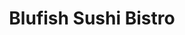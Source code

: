 ---
layout: place
title: "Blufish Sushi Bistro"
permalink: /illinois/park-ridge/blufish-sushi-bistro.html
stateAbbr: IL
stateName: Illinois
cityName: Park Ridge
seo:
  name: "Blufish Sushi Bistro"
  type: Restaurant
  links: null
description: "Blufish Sushi Bistro serves delicious sushi in Park Ridge, Illinois. Try fresh Japanese dishes for a great dining experience. "
place_id: ChIJGTmambbJD4gReDI8hS_XGiA
photos:
  - name: >-
      places/ChIJGTmambbJD4gReDI8hS_XGiA/photos/AeeoHcLbGZayJnTW5AryPSfymcByJqMCENylpkYx65dV96Fwmn2yeij_it2YEJBY867JBq2DRNaOun5HK5706TyE-lv2Il92EuaXZFOlUjdIR9q_8DUqiCkW87H4N1kvX32uTDmrYLqAMiSSA45fQm3gPO1JBa6KuX14DO04EjJh2Lr39XGUKop68icIh_yKwviEI_zP16lArdE01vY3cXDP6N-2Z5jgkGnSOO_5D_VmlukLzrzH1LlWxeB0dFSTw_tPdX4Wzut5hJP4DxJqE26flTmwQW7Q_e0zUp8Bkvy3Z71f87BM_O9Ql_OpWbOxhPXqJgqtkflan4Em-ahYl5j9bSK5auIAN1nAX__9T9GoXSVUk9ZmGRkoI4VXpWeJGVN5EQXrRUY4m64qua7ruEuu3xlHU3MDvzw2mENr0K3j7Z2Nb8z2
    widthPx: 4800
    heightPx: 3600
    authorAttributions:
      - displayName: Katrina Marie N-A
        uri: https://maps.google.com/maps/contrib/117971328104446262225
        photoUri: >-
          https://lh3.googleusercontent.com/a-/ALV-UjVAGADcgEr9El3-5c347uRnxpX0WaRiuRmTxHBTOEuTAprtG_lnMw=s100-p-k-no-mo
    flagContentUri: >-
      https://www.google.com/local/imagery/report/?cb_client=maps_api_places.places_api&image_key=!1e10!2sCIHM0ogKEICAgIDhlf_vywE&hl=en-US
    googleMapsUri: >-
      https://www.google.com/maps/place//data=!3m4!1e2!3m2!1sCIHM0ogKEICAgIDhlf_vywE!2e10!4m2!3m1!1s0x880fc9b6999a3919:0x201ad72f853c3278
  - name: >-
      places/ChIJGTmambbJD4gReDI8hS_XGiA/photos/AeeoHcKkYOHk3U2_KPHgFNJ6Yw4k7_HgvQcAgZ5dmgpMcgVWpFlLKjE35AaKIWYIP5zfG2tCeEz1LIERtAc97YV6a4XRlF-JcCjrX9Rkt_uTugAVvdqGorxZ7FIjwqFH7x3Yg5aYikcv1gsSkfTCQ8UjJum3Kcl1w1xhYF2egRDXk4VIvJHwOuUAfl4mse3A4qPhSwXgo3pI9bjDSVG1WWDjAtPNMkoAR2YgT87vUQbnCBU2yg-SPe9srER4tdm_QuzXRdY2V1iBEqRRJM5qm_NhpJnkieT4LvWnQSJAoZP3VydVzA
    widthPx: 1078
    heightPx: 1071
    authorAttributions:
      - displayName: Blufish Sushi Bistro
        uri: https://maps.google.com/maps/contrib/111704555524973012388
        photoUri: >-
          https://lh3.googleusercontent.com/a-/ALV-UjWpqfRBpc9LUjGFg7Dl3wPMzlTQ7j1Tm4Zj1Tt7ykLIldw3ELXm=s100-p-k-no-mo
    flagContentUri: >-
      https://www.google.com/local/imagery/report/?cb_client=maps_api_places.places_api&image_key=!1e10!2sAF1QipMItQz0dHqmu60wdOz79D3N2ZAFTN-BVeCA7Qo7&hl=en-US
    googleMapsUri: >-
      https://www.google.com/maps/place//data=!3m4!1e2!3m2!1sAF1QipMItQz0dHqmu60wdOz79D3N2ZAFTN-BVeCA7Qo7!2e10!4m2!3m1!1s0x880fc9b6999a3919:0x201ad72f853c3278
  - name: >-
      places/ChIJGTmambbJD4gReDI8hS_XGiA/photos/AeeoHcLoiq42lNo3zq4sUeRMuW99HdtOqYAFKxamW1tu5SS-hv4MAsg3MdxnX4LaibhKG1ZhOP0pPqRq4gERoq7ZKTiHuoRw1HbvcIj0y_NIUonNXJgbZD1P9UGMvfK8U1u7aqluZDjm-83oLccg3dx45Ve6-N_JcIcTuIXkiTavY1bETCrh5XHH3uNsXFRUNr02rHz80i0eO3DNcKolsRSbjPadUw18Oht8dEMJRRsKldiPdkEd8FOEWogLtaLNvyzn_xqLI9GaANGE47oAddduV4rOPTN0QYHs_Ei040XYy-BHW-t5p507w65LUdfvxLefJ1fILFRf9IrGg904mqgPKrSthDjwK-xP8F_Y1NyPtRL3HXml5GKcD_r_iv8sUuPanoLFm9WfLMqYcocNG73eT4sA8u2Q1DR1LS66QbZPy5E_jz24
    widthPx: 3600
    heightPx: 4800
    authorAttributions:
      - displayName: Katrina Marie N-A
        uri: https://maps.google.com/maps/contrib/117971328104446262225
        photoUri: >-
          https://lh3.googleusercontent.com/a-/ALV-UjVAGADcgEr9El3-5c347uRnxpX0WaRiuRmTxHBTOEuTAprtG_lnMw=s100-p-k-no-mo
    flagContentUri: >-
      https://www.google.com/local/imagery/report/?cb_client=maps_api_places.places_api&image_key=!1e10!2sCIHM0ogKEICAgIDhlf_vswE&hl=en-US
    googleMapsUri: >-
      https://www.google.com/maps/place//data=!3m4!1e2!3m2!1sCIHM0ogKEICAgIDhlf_vswE!2e10!4m2!3m1!1s0x880fc9b6999a3919:0x201ad72f853c3278
  - name: >-
      places/ChIJGTmambbJD4gReDI8hS_XGiA/photos/AeeoHcKCCJuWXMVdryTIcxA8UfHNjZE039xzrxqtg-k9gVTZrTLTotUJqOILTEDPSezbpuUpuiXlREwzDvDdlvuIU5Tupw2ZovJJ-ewJjs4e4hN4b8TPM5RQetXYStOr0yWhymEq2RZCWDkeUmnRwDUJGFFS6lNgli8l8R-DLzBt37JIylUQiJlsqNT5H8lM9PPLuXKi29HI67RqJmx2RVCOnd488tdszwWrzmSreUgC6ih3LAHQgkUra7snD8IZpQGMQ3_jKSqGj0r6ZBxnoNAp2ITVy_qIiEyeN169MxLuYjHuZg
    widthPx: 960
    heightPx: 641
    authorAttributions:
      - displayName: Blufish Sushi Bistro
        uri: https://maps.google.com/maps/contrib/111704555524973012388
        photoUri: >-
          https://lh3.googleusercontent.com/a-/ALV-UjWpqfRBpc9LUjGFg7Dl3wPMzlTQ7j1Tm4Zj1Tt7ykLIldw3ELXm=s100-p-k-no-mo
    flagContentUri: >-
      https://www.google.com/local/imagery/report/?cb_client=maps_api_places.places_api&image_key=!1e10!2sAF1QipN2ICKNOnjesH8rdNxMDavGMgj2L8LoLOBiFN4Z&hl=en-US
    googleMapsUri: >-
      https://www.google.com/maps/place//data=!3m4!1e2!3m2!1sAF1QipN2ICKNOnjesH8rdNxMDavGMgj2L8LoLOBiFN4Z!2e10!4m2!3m1!1s0x880fc9b6999a3919:0x201ad72f853c3278
  - name: >-
      places/ChIJGTmambbJD4gReDI8hS_XGiA/photos/AeeoHcLKBsWYAcgq-uDUI7ffJsUFo2QqlfXXFDdnVadKoK-Cu62xbp8vKhpGYRguOwr4dzYGDVXQKv5H4uqaHWZYCti920prPMlFC3pFKe4ZmbDJiyf1Xi7rRZmoY2zpqKSB8wiBF6H3mVz3h5iHStjpjUSKf9cA7X3kSz2qtoo06RPIRO6iLgtAGJxQ6VxkArSqy9Jmx4ggK3r3Aklo9qQSqgXo69HOAY8SXQvjtIcmt1AExrYzjgQqr6lz8XFkSQ1neDE93WP9M11TUPYrtHxJ5yc3eotUp5gAcrTHEjsFaZz-moLYFxOfAZdhx3OTmdUPPeMTSXzGX6q3W4Sl1JGwLLzNxbxpHNim7rT6pfbi0FvoM8RMUnUKsNiy5TnEO9fumghOA_98xToYMhqf6xGzijy3CuVGrSZgxkBIOpdC7CE
    widthPx: 4032
    heightPx: 3024
    authorAttributions:
      - displayName: Anna D
        uri: https://maps.google.com/maps/contrib/113794047153463684745
        photoUri: >-
          https://lh3.googleusercontent.com/a-/ALV-UjUQ6hmk6lKZVLX_vc_uGTjqFXhF-sP_0bjdj57hAnEst28vC78S=s100-p-k-no-mo
    flagContentUri: >-
      https://www.google.com/local/imagery/report/?cb_client=maps_api_places.places_api&image_key=!1e10!2sCIHM0ogKEICAgIDz3IDpFg&hl=en-US
    googleMapsUri: >-
      https://www.google.com/maps/place//data=!3m4!1e2!3m2!1sCIHM0ogKEICAgIDz3IDpFg!2e10!4m2!3m1!1s0x880fc9b6999a3919:0x201ad72f853c3278
  - name: >-
      places/ChIJGTmambbJD4gReDI8hS_XGiA/photos/AeeoHcLCftxBXWpR3WF3JEWcOzipEG1h2ftq0yu7m_Zf71eHu7wxifPq0bcZ-N9kxWAG-GqUdZIfqc9LrKzlDRa6VTcTotQnIPTzsrLHDWCm0PIMQ7ZHCAc6GkBitXoj6vtxks7TMuU-UiW0FdNsc_TdgMIf4IcdDGt3rc_dRmsQUm-ih1faQ_f16ZFsGJij_qfcl3wQ2Bn1LFyBQlc5wN93QMMsqNvuVvXsV3ovfajnsJoV7L8_7_A7O0ZM-wHetn6zGDpV3_o6o9SBerEnXuSBDCUz0wSnQoThWhmt53eOnsKk5wlYd_pbvTVQ8J30J2ONS4sJ6euIQdtAFDtCUpwzmLrcgoQTWK1iZ5RXXa2ThXN4k95njvnsc2ibF59lnn4kHdipFGQUHhRR13mx0-BxdpL531Zx1_XuoEYr6cp7Flew5o8
    widthPx: 3600
    heightPx: 4800
    authorAttributions:
      - displayName: Kamila Jackiewicz
        uri: https://maps.google.com/maps/contrib/100988646865411589035
        photoUri: >-
          https://lh3.googleusercontent.com/a-/ALV-UjX0YjkSw6VfL_tVyIiFcrpRR2qLfrrib-ucpkMaSPf36JKJEjhr=s100-p-k-no-mo
    flagContentUri: >-
      https://www.google.com/local/imagery/report/?cb_client=maps_api_places.places_api&image_key=!1e10!2sCIHM0ogKEICAgIC_z_699AE&hl=en-US
    googleMapsUri: >-
      https://www.google.com/maps/place//data=!3m4!1e2!3m2!1sCIHM0ogKEICAgIC_z_699AE!2e10!4m2!3m1!1s0x880fc9b6999a3919:0x201ad72f853c3278
  - name: >-
      places/ChIJGTmambbJD4gReDI8hS_XGiA/photos/AeeoHcKANexFmkEQhk3tkCl7-eeSRraJ6w0s-fAJhPePDjimRqGPUhTRXzJdtSuAJu-rE9-Lmwvi59S17I7Io5fEFNmF9xQr2OEREHpDzg8RfDdfT1o31mDF9u2JQEPM8QuWtX5PF8j6V1vVgonkKjvcJTbo7Lw2MaNA301J7kLNT5jfVTz6EeOiODSIrTJWBHCLxfuIor5llnhvpL9zmb07lV_rtHqz3GuQ1tU-ktKGX0OF_Im1z7RC7Tl03DvVRshTqrXrpsMHZGuMnxIgrSyYNlgEOZeWLOTKji4enNk4_BWSOxsB4QNWE645UF41nXdd0Cu7_ACRE8DMZI-tuU_2BHrtrCeE05ni2gBhKCnydEWOe15XHQa5fi8G8L1rAO0E5qAycrG6-4ALB9F8e35w7NcjkFIgwIeSQ6dblh77cg5K3Q
    widthPx: 4000
    heightPx: 3000
    authorAttributions:
      - displayName: Christine Hum
        uri: https://maps.google.com/maps/contrib/113307506330226140769
        photoUri: >-
          https://lh3.googleusercontent.com/a-/ALV-UjW-YmwoBa6H3nOg6qPN3WtBTPjk31yQRK1HEqb4xkgM8j9ffMA=s100-p-k-no-mo
    flagContentUri: >-
      https://www.google.com/local/imagery/report/?cb_client=maps_api_places.places_api&image_key=!1e10!2sCIHM0ogKEICAgIDN-fL0Pg&hl=en-US
    googleMapsUri: >-
      https://www.google.com/maps/place//data=!3m4!1e2!3m2!1sCIHM0ogKEICAgIDN-fL0Pg!2e10!4m2!3m1!1s0x880fc9b6999a3919:0x201ad72f853c3278
  - name: >-
      places/ChIJGTmambbJD4gReDI8hS_XGiA/photos/AeeoHcLOnOF68-BgcV9AY7mbG_RtX-LGQGY7yXNreqg5s2RSCQu9WwDz2Qoou2pLr9dNZLDv3SB6cl9jli9ZT2ohewQMMuVXPsk6_z5gJpgf8LQaDtLEbBEjk0a30-BfHo_Hq66Gh6FQ29m1RSJtA0cIY_H7NqlLiKUTEdVPYCrJraWi1tQUFnnuRxLZBkLteK9FjtFo10AzjuMtSNu2YEntns23sICPSz4ZZl1FGMbPdb8OFt0Wb8BLa7NqHXeGFIBih5en7O9vl_wKd4g0yyy2JOt7zfRCwKECNRTqDG4WNA58FEA1HIILVVzyjrkCUpxZmK86MO_q5RLBrcZIB7iIo1dCDs_UuCzitbQL-T-AvSUT8F91xc-P-oLJbBZWk9p9imRGYXI-4KFMN9oqF0kX_2wvrGsCO2Rht8GXmdijvfPddA
    widthPx: 1290
    heightPx: 2293
    authorAttributions:
      - displayName: Olha
        uri: https://maps.google.com/maps/contrib/117973453855352283613
        photoUri: >-
          https://lh3.googleusercontent.com/a-/ALV-UjUY_FfdKIPiqwJrLQ-PFFgG6-YKY6ROkNEPVr17Dt_BuoSMrKXA=s100-p-k-no-mo
    flagContentUri: >-
      https://www.google.com/local/imagery/report/?cb_client=maps_api_places.places_api&image_key=!1e10!2sCIHM0ogKEICAgIDfkZq9TQ&hl=en-US
    googleMapsUri: >-
      https://www.google.com/maps/place//data=!3m4!1e2!3m2!1sCIHM0ogKEICAgIDfkZq9TQ!2e10!4m2!3m1!1s0x880fc9b6999a3919:0x201ad72f853c3278
  - name: >-
      places/ChIJGTmambbJD4gReDI8hS_XGiA/photos/AeeoHcLEdAT7KLUd7VdpK716EI2MRqRDLGuYROUiEArBLxJ_uZ2kAs0XixMkp2XixSv_k0UJX12wWaE3AdrjorSOArKUCW52YiiZygpdihow3ScXdGpNyMI3WbEYKcOaAHJiJifl1u-zdeV5oSI0cYLNuiu2M1x4hKzdJduCHaLww_O47YhPYAAaxcLpTHlloV3DOBLpVRDrdSRi4RUH02kxDMIWl9IBjw--DaL_AVjiKcoNv_WJ5oTMEa7toVYdzIEt9Vh5e9O_on-84mjEN-nUUOc53H0VW4dScWQFpYvtJkFFJSFfoSc2-4RYYpLH9XEdHcV6k2ID94HodQSn9djkn6gNd6C__8nj7s_Qn1Q_2ZdgfQsYHKPZ4s5U1_Q_2B80AJM0G2pnhC3byEZb_7Kfyn8Q70HF6WHmTm5URkjZXK7RVzre
    widthPx: 3024
    heightPx: 4032
    authorAttributions:
      - displayName: food_from_the_usa
        uri: https://maps.google.com/maps/contrib/101487103607972384689
        photoUri: >-
          https://lh3.googleusercontent.com/a-/ALV-UjXPfv3OL5STXT2g4xo3qiaxJJIunzwNyQ7E9qintXD_TEk9ebY=s100-p-k-no-mo
    flagContentUri: >-
      https://www.google.com/local/imagery/report/?cb_client=maps_api_places.places_api&image_key=!1e10!2sCIHM0ogKEICAgICLu6TJgQE&hl=en-US
    googleMapsUri: >-
      https://www.google.com/maps/place//data=!3m4!1e2!3m2!1sCIHM0ogKEICAgICLu6TJgQE!2e10!4m2!3m1!1s0x880fc9b6999a3919:0x201ad72f853c3278
  - name: >-
      places/ChIJGTmambbJD4gReDI8hS_XGiA/photos/AeeoHcIUA7iKcpyjivR2CbY9rHunZHQUYCgN-n6DjN-9a162-gk6C-o1Q_0bhcwhuJEQmkxwFrIl0V65NLTDUyN2isa9oVRewot8ZwWx7lmURA_wagDWvYm93-Q6aKwR-0JN3Tyr8rUdfii3k3D5A00ftCxxqLH_v58rcYxPxyxAv7R-Tvs7pfKRUglFefLG-_aWWRNmNkjGJVULIivSLf0Mvs8Xs6eg67Nkeu2Wfo8Mf5fTuXYLVhmE3OhuKFQ_nw_wVYNJdEULvPtKAkyynK2Nl33ArhvG_zmCpuesSZ_v93eGR6DoTdxWbGIUw4nM0Xf3I6L4SgiaRseHczKAnwba3FWxSWMVf-2jgPHgBj5KbTyqFg_E98uCdfYEDPFzRKFEe5H7nMwnRjt2dTiblEIXINL2xFE-k57OFO_5egRZ8HAOKd9q
    widthPx: 4624
    heightPx: 3472
    authorAttributions:
      - displayName: ali chung
        uri: https://maps.google.com/maps/contrib/106944900635570387698
        photoUri: >-
          https://lh3.googleusercontent.com/a-/ALV-UjU-nwziD_txrY6cFEzDW73kxPdNX91r7CGcAapRf_bLDH67-2Lo1g=s100-p-k-no-mo
    flagContentUri: >-
      https://www.google.com/local/imagery/report/?cb_client=maps_api_places.places_api&image_key=!1e10!2sCIHM0ogKEICAgICp-vaNtgE&hl=en-US
    googleMapsUri: >-
      https://www.google.com/maps/place//data=!3m4!1e2!3m2!1sCIHM0ogKEICAgICp-vaNtgE!2e10!4m2!3m1!1s0x880fc9b6999a3919:0x201ad72f853c3278
address: 550 W Touhy Ave, Park Ridge, IL 60068, USA
street: 550 W Touhy Ave
city: Park Ridge
state: IL
zip: '60068'
country: USA
neighborhood: null
latitude: '42.011358'
longitude: '-87.830834'
accessibility_options:
  wheelchairAccessibleParking: true
  wheelchairAccessibleEntrance: true
  wheelchairAccessibleRestroom: true
  wheelchairAccessibleSeating: true
business_status: OPERATIONAL
name: Blufish Sushi Bistro
google_maps_links:
  directionsUri: >-
    https://www.google.com/maps/dir//''/data=!4m7!4m6!1m1!4e2!1m2!1m1!1s0x880fc9b6999a3919:0x201ad72f853c3278!3e0
  placeUri: https://maps.google.com/?cid=2313397957706920568
  writeAReviewUri: >-
    https://www.google.com/maps/place//data=!4m3!3m2!1s0x880fc9b6999a3919:0x201ad72f853c3278!12e1
  reviewsUri: >-
    https://www.google.com/maps/place//data=!4m4!3m3!1s0x880fc9b6999a3919:0x201ad72f853c3278!9m1!1b1
  photosUri: >-
    https://www.google.com/maps/place//data=!4m3!3m2!1s0x880fc9b6999a3919:0x201ad72f853c3278!10e5
primary_type: Sushi Restaurant
opening_hours:
  regular: null
  current: null
secondary_opening_hours:
  regular:
    weekdayDescriptions: null
    type: null
  current:
    weekdayDescriptions: null
    type: null
phone: null
price_level: null
price_range: null
rating: null
rating_count: 0
website: null
reviews: null
parking_options: null
payment_options: null
allow_dogs: null
curbside_pickup: null
delivery: null
dine_in: null
good_for_children: null
good_for_groups: null
good_for_sports: null
live_music: null
menu_for_children: null
outdoor_seating: null
reservable: null
restroom: null
serves_beer: null
serves_breakfast: null
serves_brunch: null
serves_cocktails: null
serves_coffee: null
serves_dinner: null
serves_dessert: null
serves_lunch: null
serves_vegetarian_food: null
serves_wine: null
takeout: null
update_category: essentials
summary: null

---